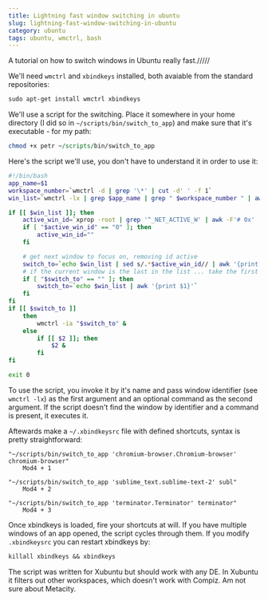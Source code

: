 ```yaml
---
title: Lightning fast window switching in ubuntu
slug: lightning-fast-window-switching-in-ubuntu
category: ubuntu
tags: ubuntu, wmctrl, bash
---
```


A tutorial on how to switch windows in Ubuntu really fast./////

We'll need `wmctrl` and `xbindkeys` installed, both avaiable from the standard repositories:

```perl
sudo apt-get install wmctrl xbindkeys
```

We'll use a script for the switching. Place it somewhere in your home directory (I did so in `~/scripts/bin/switch_to_app`) and make sure that it's executable - for my path:

```perl
chmod +x petr ~/scripts/bin/switch_to_app
```

Here's the script we'll use, you don't have to understand it in order to use it:

```bash
#!/bin/bash
app_name=$1
workspace_number=`wmctrl -d | grep '\*' | cut -d' ' -f 1`
win_list=`wmctrl -lx | grep $app_name | grep " $workspace_number " | awk '{print $1}'`

if [[ $win_list ]]; then
	active_win_id=`xprop -root | grep '^_NET_ACTIVE_W' | awk -F'# 0x' '{print $2}' | awk -F', ' '{print $1}'`
	if [ "$active_win_id" == "0" ]; then
		active_win_id=""
	fi

	# get next window to focus on, removing id active
	switch_to=`echo $win_list | sed s/.*$active_win_id// | awk '{print $1}'`
	# if the current window is the last in the list ... take the first one
	if [ "$switch_to" == "" ]; then
		switch_to=`echo $win_list | awk '{print $1}'`
	fi
fi
if [[ $switch_to ]]
	then
		wmctrl -ia "$switch_to" &
	else
		if [[ $2 ]]; then
			$2 &
		fi
fi

exit 0
```

To use the script, you invoke it by it's name and pass window identifier (see `wmctrl -lx`) as the first argument and an optional command as the second argument. If the script doesn't find the window by identifier and a command is present, it executes it.

Aftewards make a `~/.xbindkeysrc` file with defined shortcuts, syntax is pretty straightforward:

```
"~/scripts/bin/switch_to_app 'chromium-browser.Chromium-browser' chromium-browser"
    Mod4 + 1

"~/scripts/bin/switch_to_app 'sublime_text.sublime-text-2' subl"
    Mod4 + 2

"~/scripts/bin/switch_to_app 'terminator.Terminator' terminator"
    Mod4 + 3
```

Once xbindkeys is loaded, fire your shortcuts at will. If you have multiple windows of an app opened, the script cycles through them. If you modify `.xbindkeysrc` you can restart xbindkeys by:

```perl
killall xbindkeys && xbindkeys​
```

The script was written for Xubuntu but should work with any DE. In Xubuntu it filters out other workspaces, which doesn't work with Compiz. Am not sure about Metacity.